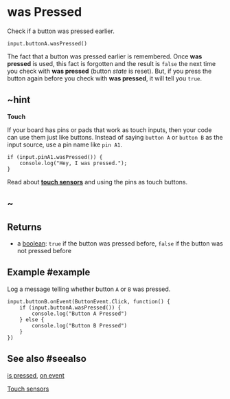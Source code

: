 # was Pressed

Check if a button was pressed earlier.

```sig
input.buttonA.wasPressed()
```

The fact that a button was pressed earlier is remembered. Once **was pressed** is used, this fact is forgotten and
the result is `false` the next time you check with **was pressed** (button _state_ is reset). But, if you press the button again before you
check with **was pressed**, it will tell you `true`. 

## ~hint
**Touch**

If your board has pins or pads that work as touch inputs, then your code can use them just like buttons.
Instead of saying `button A` or `button B` as the input source, use a pin name like `pin A1`.

```block
if (input.pinA1.wasPressed()) {
    console.log("Hey, I was pressed.");
}
```

Read about [**touch sensors**](/reference/input/button/touch-sensors) and using the pins as touch buttons.
## ~

## Returns

* a [boolean](types/boolean): `true` if the button was pressed before, `false` if the button was not pressed before

## Example #example

Log a message telling whether button `A` or `B` was pressed.

```blocks
input.buttonB.onEvent(ButtonEvent.Click, function() {
    if (input.buttonA.wasPressed()) {
        console.log("Button A Pressed")
    } else {
        console.log("Button B Pressed")
    }
})
```

## See also #seealso

[is pressed](/reference/input/button/is-pressed),
[on event](/reference/input/button/on-event)

[Touch sensors](/reference/input/button/touch-sensors)